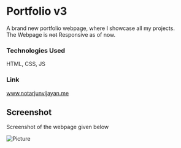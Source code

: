 # Portfolio v3

A brand new portfolio webpage, where I showcase all my projects.<br>
The Webpage is ~~not~~ Responsive as of now.

### Technologies Used
HTML, CSS, JS

### Link 
www.notarjunvijayan.me

## Screenshot
Screenshot of the webpage given below

![Picture](https://user-images.githubusercontent.com/85212070/209901748-13d51532-e0ac-48a1-bde7-b424a49cb249.png)

